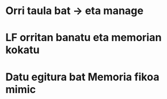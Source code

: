 # Orri taula bat  -> eta manage
# LF orritan banatu eta memorian kokatu
# Datu egitura bat Memoria fikoa mimic 
